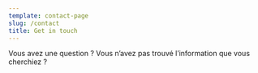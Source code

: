```yaml
---
template: contact-page
slug: /contact
title: Get in touch
---
```

Vous avez une question ?
Vous n’avez pas trouvé l’information que vous cherchiez ?

